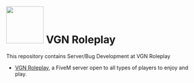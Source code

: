 # <img src="https://media.discordapp.net/attachments/872169896971227186/931219125869641738/Skylife_Discord_Logo_-_Copy.png?width=461&height=461" width="100" height="100"> VGN Roleplay

This repository contains Server/Bug Development at VGN Roleplay 

* [VGN Roleplay](http://vgnroleplay.co.uk/), a FiveM server open to all types of players to enjoy and play. 

